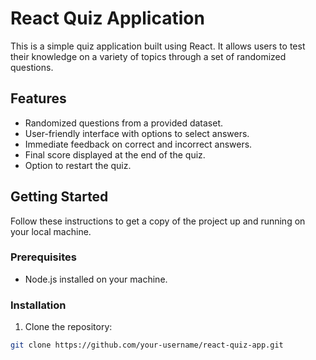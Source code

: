 # React Quiz Application

This is a simple quiz application built using React. It allows users to test their knowledge on a variety of topics through a set of randomized questions.

## Features

- Randomized questions from a provided dataset.
- User-friendly interface with options to select answers.
- Immediate feedback on correct and incorrect answers.
- Final score displayed at the end of the quiz.
- Option to restart the quiz.

## Getting Started

Follow these instructions to get a copy of the project up and running on your local machine.

### Prerequisites

- Node.js installed on your machine.

### Installation

1. Clone the repository:

```bash
git clone https://github.com/your-username/react-quiz-app.git
